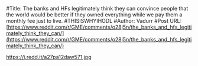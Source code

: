 #Title: The banks and HFs legitimately think they can convince people that the world would be better if they owned everything while we pay them a monthly fee just to live. #THISISWHYIHODL
#Author: Vadurr
#Post URL: [https://www.reddit.com/r/GME/comments/o28j5n/the_banks_and_hfs_legitimately_think_they_can/](https://www.reddit.com/r/GME/comments/o28j5n/the_banks_and_hfs_legitimately_think_they_can/)


https://i.redd.it/a27pa12daw571.jpg